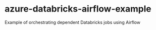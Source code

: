 # azure-databricks-airflow-example
Example of orchestrating dependent Databricks jobs using Airflow
